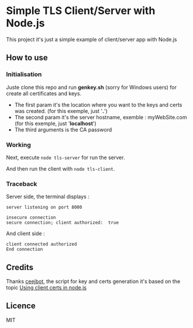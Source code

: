 # Simple TLS Client/Server with Node.js

This project it's just a simple example of client/server app with Node.js

## How to use

### Initialisation

Juste clone this repo and run **genkey.sh** (sorry for Windows users) for create all certificates and keys.

- The first param it's the location where you want to the keys and certs was created. (for this exemple, just '**.**')
- The second param it's the server hostname, exemble : myWebSite.com (for this exemple, just '**localhost**')
- The third arguments is the CA password

### Working

Next, execute `node tls-server` for run the server.

And then run the client with `node tls-client`.

### Traceback

Server side, the terminal displays :

```
server listening on port 8000

insecure connection
secure connection; client authorized:  true
```

And client side :

```
client connected authorized
End connection
```

## Credits

Thanks [ceejbot](https://github.com/ceejbot), the script for key and certs generation it's based on the topic [Using client certs in node.js
](http://ceejbot.tumblr.com/post/39969163196/using-client-certs-in-nodejs)

## Licence

MIT
